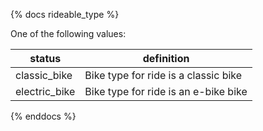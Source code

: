 {% docs rideable_type %}
    
One of the following values: 

| status         | definition                                       |
|----------------|--------------------------------------------------|
| classic_bike   | Bike type for ride is a classic bike             |
| electric_bike  | Bike type for ride is an e-bike bike             |


{% enddocs %}